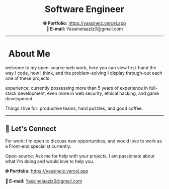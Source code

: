 <h1 style="text-align:center">Software Engineer</h1>

<div style="text-align:center">
<strong>🌐 Portfolio:</strong> <a href="https://yassinelz.vercel.app">https://yassinelz.vercel.app</a>
<br>
<strong>📧 E-mail:</strong> Yassinelaaziz0@gmail.com
</div>


---

<h1 style="padding-left:10px">
About Me
</h1>

welcome to my open-source web work, here you can view first-hand the way I code, how I think, and the problem-solving I display through-out each one of these projects.

experience: currently possessing more than 5 years of experience in full-stack development, even more in web security, ethical hacking, and game development

Things I live for:  productive teams, hard puzzles, and good coffee.

---

## 🤝 Let's Connect

For work: I'm open to discuss new opportunities, and would love to work as a Front-end specialist currently.

Open-source: Ask me for help with your projects, I am passionate about what I'm doing and would love to help you.


<strong>🌐 Portfolio:</strong> <a href="https://yassinelz.vercel.app">https://yassinelz.vercel.app</a>

**📧 E-mail:** Yassinelaaziz0@gmail.com
